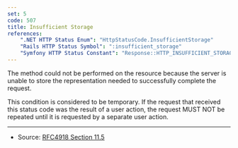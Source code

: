 ```yaml
---
set: 5
code: 507
title: Insufficient Storage
references:
    ".NET HTTP Status Enum": "HttpStatusCode.InsufficientStorage"
    "Rails HTTP Status Symbol": ":insufficient_storage"
    "Symfony HTTP Status Constant": "Response::HTTP_INSUFFICIENT_STORAGE"
---
```


The method could not be performed on the resource because the server is unable to store the representation needed to successfully complete the request.

This condition is considered to be temporary. If the request that received this status code was the result of a user action, the request MUST NOT be repeated until it is requested by a separate user action.

---

* Source: [RFC4918 Section 11.5][1]

[1]: <http://tools.ietf.org/html/rfc4918#section-11.5>
